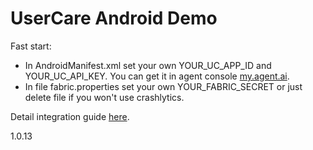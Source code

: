 UserCare Android Demo
===========

Fast start:
* In AndroidManifest.xml set your own YOUR_UC_APP_ID and YOUR_UC_API_KEY. You can get it in agent console
[my.agent.ai](https://my.agent.ai).
* In file fabric.properties set your own YOUR_FABRIC_SECRET or just delete file if you won't use crashlytics.

Detail integration guide [here](https://usercare.atlassian.net/wiki/display/DOC/4.3.+Android+Developer+Guide).

1.0.13
